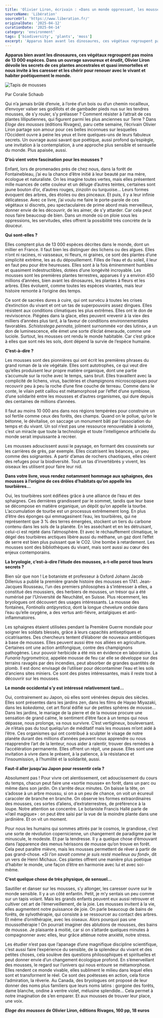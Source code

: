 ```yaml
---
title: 'Olivier Liron, écrivain : «Dans un monde oppressant, les mousses offrent la possibilité très concrète de la douceur»'
sourceName: 'Libération'
sourceUrl: 'https://www.liberation.fr/'
originalDate: '2025-04-12'
curationDate: '2025-04-14'
category: 'environment'
tags: ['biodiversity', 'plants', 'moss']
excerpt: 'Apparus bien avant les dinosaures, ces végétaux regroupent pas moins de 13 000 espèces. Dans un ouvrage savoureux et érudit, Olivier Liron dévoile les secrets de ces plantes ancestrales et quasi immortelles et nous invite à les caresser et les chérir pour renouer avec le vivant et habiter poétiquement le monde.'
---
```


**Apparus bien avant les dinosaures, ces végétaux regroupent pas moins de 13 000 espèces. Dans un ouvrage savoureux et érudit, Olivier Liron dévoile les secrets de ces plantes ancestrales et quasi immortelles et nous invite à les caresser et les chérir pour renouer avec le vivant et habiter poétiquement le monde.**

![Tapis de mousses](./tapis-de-mousses.jpg 'Au Japon, où elles sont vénérées depuis des siècles, les mousses sont très présentes dans les jardins traditionnels. (Ippei Naoi/Getty Images)')

Par Coralie Schaub

Qui n’a jamais brûlé d’envie, à l’orée d’un bois ou d’un chemin rocailleux, d’envoyer valser ses godillots et de gambader pieds nus sur les tendres mousses, de s’y rouler, s’y prélasser ? Comment résister à l’attrait de ces plantes lilliputiennes, qui figurent parmi les plus anciennes sur Terre ? Dans _Eloge des mousses_ (éditions Rivages), paru cette semaine, l’écrivain Olivier Liron partage son amour pour ces belles inconnues sur lesquelles l’Occident ouvre à peine les yeux et livre quelques-uns de leurs fabuleux secrets. Un ouvrage aussi savant que poétique, aussi profond qu’espiègle, une invitation à la contemplation, à une approche plus sensible et sensuelle du monde. Plus apaisée, aussi.

**D’où vient votre fascination pour les mousses ?**

Enfant, lors de promenades près de chez nous, dans la forêt de Fontainebleau, j’ai eu la chance d’être initié à leur beauté par ma mère, écologue et naturaliste. On les imagine toutes vertes, mais elles présentent mille nuances de cette couleur et un déluge d’autres teintes, certaines sont jaune bouton d’or, d’autres rouges, zinzolin ou turquoise… Leurs formes évoquent des arbres, des étoiles ou des pinceaux. Et puis, il y a leur infinie délicatesse. Avec ce livre, j’ai voulu me faire le porte-parole de ces végétaux si discrets, peu spectaculaires de prime abord mais merveilleux, donner envie de les découvrir, de les aimer, de s’y attarder. Car cela peut nous faire beaucoup de bien. Dans un monde où on ploie sous les oppressions, les servitudes, elles offrent la possibilité très concrète de la douceur.

**Qui sont-elles ?**

Elles comptent plus de 13 000 espèces décrites dans le monde, dont un millier en France. Il faut bien les distinguer des lichens ou des algues. Elles n’ont ni racines, ni vaisseaux, ni fleurs, ni graines, ce sont des plantes d’une simplicité extrême, les as du dépouillement. Filles de l’eau et du soleil, il leur en faut peu pour être heureuses. Elles sont à la fois éminemment humbles et quasiment indestructibles, dotées d’une longévité incroyable. Les mousses sont les premières plantes terrestres, apparues il y a environ 450 millions d’années, bien avant les dinosaures, les plantes à fleurs et les arbres. Elles évoluent, comme toutes les espèces vivantes, mais leur histoire remonte à l’origine des temps.

Ce sont de sacrées dures à cuire, qui ont survécu à toutes les crises d’extinction du vivant et ont un tas de superpouvoirs assez dingues. Elles résistent aux conditions climatiques les plus extrêmes. Elles ont le don de reviviscence. Piégées dans la glace, elles peuvent «revenir à la vie» des milliers d’années plus tard, à la faveur de conditions environnementales favorables. _Schistostega pennata_, joliment surnommée «or des lutins», a un don de luminescence, elle émet une sorte d’éclat émeraude, comme une luciole. Surtout, les mousses ont rendu le monde habitable. Car c’est grâce à elles que sont nés les sols, dont dépend la survie de l’espèce humaine.

**C’est-à-dire ?**

Les mousses sont des pionnières qui ont écrit les premières phrases du grand roman de la vie végétale. Elles sont autotrophes, ce qui veut dire qu’elles produisent leur propre matière organique, dont une partie s’accumule sur la roche avec le temps, sans bruit. Elles travaillent avec la complicité de lichens, virus, bactéries et champignons microscopiques pour recouvrir peu à peu la roche d’une fine couche de terreau. Comme dans le conte, le vilain petit caillou est métamorphosé par l’effet d’une symbiose, d’une solidarité entre les mousses et d’autres organismes, qui dure depuis des centaines de millions d’années.

Il faut au moins 10 000 ans dans nos régions tempérées pour construire un sol fertile comme ceux des forêts, des champs. Quand on le pollue, qu’on le bétonne, le dévitalise, on saccage un monument bâti par l’association du temps et du vivant. Un sol n’est pas une ressource renouvelable à volonté, c’est un miracle que toute la technologie et toute l’intelligence artificielle du monde serait impuissante à recréer.

Les mousses adoucissent aussi le paysage, en formant des coussinets sur les carrières de grès, par exemple. Elles cicatrisent les béances, un peu comme des soignantes. A partir d’amas de rochers chaotiques, elles créent des refuges pour la biodiversité. Tout un tas d’invertébrés y vivent, les oiseaux les utilisent pour faire leur nid.

**Dans votre livre, vous rendez notamment hommage aux sphaignes, des mousses à l’origine de ces drôles d’habitats qu’on appelle les tourbières…**

Oui, les tourbières sont édifiées grâce à une alliance de l’eau et des sphaignes. Ces dernières grandissent par le sommet, tandis que leur base se décompose en matière organique, un dépôt qu’on appelle la tourbe. L’accumulation de tourbe est un processus extrêmement long. En plus d’être des éponges qui emmagasinent l’eau, les tourbières, qui ne représentent que 3 % des terres émergées, stockent un tiers du carbone contenu dans les sols de la planète. En les asséchant et en les détruisant, celui-ci est rejeté dans l’atmosphère. Et avec le réchauffement climatique, le dégel des tourbières arctiques libère aussi du méthane, un gaz dont l’effet de serre est bien plus puissant que le CO2. Une bombe à retardement. Les mousses sont des bibliothèques du vivant, mais sont aussi au cœur des enjeux contemporains.

**La bryologie, c’est-à-dire l’étude des mousses, a-t-elle percé tous leurs secrets ?**

Bien sûr que non ! Le botaniste et professeur à Oxford Johann Jacob Dillenius a publié la première grande histoire des mousses en 1741. Jean-Jacques Rousseau, l’un des premiers philosophes à s’intéresser à elles, a constitué des moussiers, des herbiers de mousses, un trésor qui a été numérisé par l’Université de Neuchâtel, en Suisse. Plus récemment, les bryologues ont découvert des usages intéressants. La mousse des fontaines, _Fontinalis antipyretica_, dont la longue chevelure ondoie dans l’eau qu’elle oxygène, a des vertus anti-fièvre, antalgiques et anti-inflammatoires.

Les sphaignes étaient utilisées pendant la Première Guerre mondiale pour soigner les soldats blessés, grâce à leurs capacités antiseptiques et cicatrisantes. Des chercheurs tentent d’élaborer de nouveaux antibiotiques à base de mousses. Elles peuvent aussi être nos alliées en agriculture. Certaines ont une action antifongique, contre des champignons pathogènes. Leur pouvoir herbicide a été mis en évidence en laboratoire. La _Funaria hygrometrica_, appelée mousse de feu car elle se développe sur des terrains ravagés par des incendies, peut absorber de grandes quantités de plomb. Il est donc envisagé de l’utiliser pour décontaminer l’eau et les sols d’anciens sites miniers. Ce sont des pistes intéressantes, mais il reste tout à découvrir sur les mousses.

**Le monde occidental s’y est intéressé relativement tard…**

Oui, contrairement au Japon, où elles sont vénérées depuis des siècles. Elles sont présentes dans les jardins zen, dans les films de Hayao Miyazaki, dans les _kokedama_, cet art floral édifié sur de petites sphères de mousse… Dans les jardins, le mariage de la pierre et de la mousse procure une sensation de grand calme, le sentiment d’être face à un temps qui nous dépasse, nous prolonge, va nous survivre. C’est vertigineux, bouleversant. Je n’étais pas du tout quelqu’un de méditatif mais les mousses m’ont aidé à l’être. Ces organismes qui ont contribué à sculpter le visage de notre planète durant des millions d’années peuvent nous apprendre ou nous réapprendre l’art de la lenteur, nous aider à ralentir, trouver des remèdes à l’accélération permanente. Elles offrent un répit, une pause. Elles sont une invitation à vivre dans le présent, à la patience, à la résistance et l’insoumission, à l’humilité et la solidarité, aussi.

**Faut-il aller jusqu’au Japon pour ressentir cela ?**

Absolument pas ! Pour vivre cet alentissement, cet adoucissement du cours du temps, chacun peut faire une «sortie mousse» en forêt, dans un parc ou même dans son jardin. On s’arrête deux minutes. On baisse la tête, on s’adosse à un arbre moussu, si on a un peu de chance, on voit un écureuil caracoler de branche en branche. On observe les formes extraordinaires des mousses, ces sortes d’aliens, d’extraterrestres, de préférence à la loupe. Notre attention se concentre. Le botaniste Francis Hallé parle de «l’œil magique» : on peut être saisi par la vue de la moindre plante dans une jardinière. Et on vit un moment.

Pour nous les humains qui sommes attirés par le cosmos, le grandiose, c’est une sorte de révolution copernicienne, un changement de paradigme par le minuscule, le modeste. Et par la tendresse. Il y a quelque chose d’émouvant dans l’apparence des menus hérissons de mousse qu’on trouve en forêt. Cela peut paraître mièvre, mais les mousses permettent de rêver à partir de pas grand-chose. _«Si l’on savait comme je suis resté moelleux au fond»_, dit un vers de Henri Michaux. Ces plantes offrent une manière plus poétique d’habiter le monde, une façon d’être en harmonie avec lui et avec soi-même.

**C’est quelque chose de très physique, de sensuel…**

Sautiller et danser sur les mousses, s’y allonger, les caresser ouvre sur le monde sensible. Il y a un côté enfantin. Petit, je m’y sentais un peu comme sur un tapis volant. Mais les grands enfants peuvent eux aussi retrouver et cultiver cet art de l’émerveillement, de la joie. Les mousses invitent à la vie, elles augmentent notre puissance de joie. On parle beaucoup de bains de forêts, de sylvothérapie, qui consiste à se ressourcer au contact des arbres. Et même d’ornithérapie, avec les oiseaux. Alors pourquoi pas une moussothérapie ! On pourrait imaginer des ablutions de mousses, des bains de mousse. Je plaisante à moitié, car si on s’attarde quelques minutes à compagnonner avec elles, leur grâce atténue notre anxiété, notre stress.

Les étudier n’est pas que l’apanage d’une magnifique discipline scientifique, c’est aussi faire l’expérience du sensible, de la splendeur du vivant et des petites choses, cela soulève des questions philosophiques et spirituelles et peut donner envie d’un changement écologique profond. En s’émerveillant des mousses, le regard sur l’univers qui nous entoure se métamorphose. Elles rendent ce monde vivable, elles subliment le milieu dans lequel elles sont et transforment le réel. Ce sont des poétesses en action, cela force l’admiration, la rêverie. Au Canada, des bryologues ont proposé de leur donner des noms plus familiers que leurs noms latins : gorgone des forêts, dame blanche, ondine à ventre violet, mélusine splendide… Cela permet à notre imagination de s’en emparer. Et aux mousses de trouver leur place, une voix.

**_Eloge des mousses_ de Olivier Liron, éditions Rivages, 160 pp, 18 euros**
